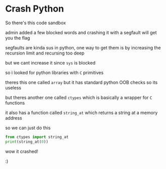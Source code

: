 # Crash Python

So there's this code sandbox

admin added a few blocked words and crashing it with a segfault will get you the flag

segfaults are kinda sus in python, one way to get them is by increasing the recursion limit and recursing too deep

but we cant increase it since `sys` is blocked

so i looked for python libraries with `C` primitives

theres this one called `array` but it has standard python OOB checks so its useless

but theres another one called `ctypes` which is basically a wrapper for `C` functions

it also has a function called `string_at` which returns a string at a memory address

so we can just do this
```py
from ctypes import string_at
print(string_at(0))
```

wow it crashed!

:)
